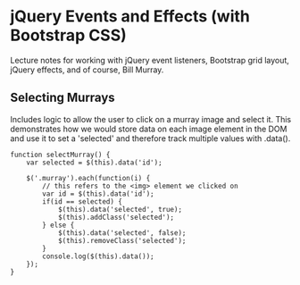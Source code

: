 # jQuery Events and Effects (with Bootstrap CSS)

Lecture notes for working with jQuery event listeners, Bootstrap grid layout, jQuery effects, and of course, Bill Murray.

## Selecting Murrays
Includes logic to allow the user to click on a murray image and select it. This demonstrates how we would store data on each image element in the DOM and use it to set a 'selected' and therefore track multiple values with .data().

    function selectMurray() {
    	var selected = $(this).data('id');

    	$('.murray').each(function(i) {
    	    // this refers to the <img> element we clicked on
    		var id = $(this).data('id');
    		if(id == selected) {
    			$(this).data('selected', true);
    			$(this).addClass('selected');
    		} else {
    			$(this).data('selected', false);
    			$(this).removeClass('selected');
    		}
    		console.log($(this).data());
    	});
    }